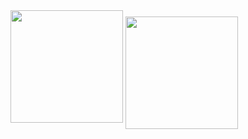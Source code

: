  <img align="center" style="margin-bottom: 20px;" src="https://github-readme-stats.vercel.app/api?username=pamanroy&show_icons=true&count_private=true&bg_color=45,c31432,240b36&text_color=ffffff&title_color=ffffff&icon_color=ffffff" height=180px/>
  
  <img align="center" src="https://github-readme-stats.vercel.app/api/top-langs/?username=pamanroy&count_private=true&layout=compact&bg_color=45,c31432,240b36&text_color=ffffff&title_color=ffffff&icon_color=ffffff" height=180px/>
